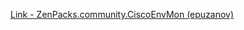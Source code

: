 [Link - ZenPacks.community.CiscoEnvMon (epuzanov)](https://github.com/epuzanov/ZenPacks.community.CiscoEnvMon)
